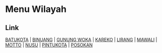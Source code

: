 # Menu Wilayah

## Link

[BATUKOTA](https://github.com/gigit-pemilu/pemilu-2024-71-sulawesi-utara/tree/main/pilpres/hitung-suara/sub/71-sulawesi-utara/sub/72-kota-bitung/sub/08-lembeh-utara/sub/1010-batukota)
 | 
[BINUANG](https://github.com/gigit-pemilu/pemilu-2024-71-sulawesi-utara/tree/main/pilpres/hitung-suara/sub/71-sulawesi-utara/sub/72-kota-bitung/sub/08-lembeh-utara/sub/1003-binuang)
 | 
[GUNUNG WOKA](https://github.com/gigit-pemilu/pemilu-2024-71-sulawesi-utara/tree/main/pilpres/hitung-suara/sub/71-sulawesi-utara/sub/72-kota-bitung/sub/08-lembeh-utara/sub/1009-gunung-woka)
 | 
[KAREKO](https://github.com/gigit-pemilu/pemilu-2024-71-sulawesi-utara/tree/main/pilpres/hitung-suara/sub/71-sulawesi-utara/sub/72-kota-bitung/sub/08-lembeh-utara/sub/1008-kareko)
 | 
[LIRANG](https://github.com/gigit-pemilu/pemilu-2024-71-sulawesi-utara/tree/main/pilpres/hitung-suara/sub/71-sulawesi-utara/sub/72-kota-bitung/sub/08-lembeh-utara/sub/1005-lirang)
 | 
[MAWALI](https://github.com/gigit-pemilu/pemilu-2024-71-sulawesi-utara/tree/main/pilpres/hitung-suara/sub/71-sulawesi-utara/sub/72-kota-bitung/sub/08-lembeh-utara/sub/1001-mawali)
 | 
[MOTTO](https://github.com/gigit-pemilu/pemilu-2024-71-sulawesi-utara/tree/main/pilpres/hitung-suara/sub/71-sulawesi-utara/sub/72-kota-bitung/sub/08-lembeh-utara/sub/1004-motto)
 | 
[NUSU](https://github.com/gigit-pemilu/pemilu-2024-71-sulawesi-utara/tree/main/pilpres/hitung-suara/sub/71-sulawesi-utara/sub/72-kota-bitung/sub/08-lembeh-utara/sub/1007-nusu)
 | 
[PINTUKOTA](https://github.com/gigit-pemilu/pemilu-2024-71-sulawesi-utara/tree/main/pilpres/hitung-suara/sub/71-sulawesi-utara/sub/72-kota-bitung/sub/08-lembeh-utara/sub/1002-pintukota)
 | 
[POSOKAN](https://github.com/gigit-pemilu/pemilu-2024-71-sulawesi-utara/tree/main/pilpres/hitung-suara/sub/71-sulawesi-utara/sub/72-kota-bitung/sub/08-lembeh-utara/sub/1006-posokan)

